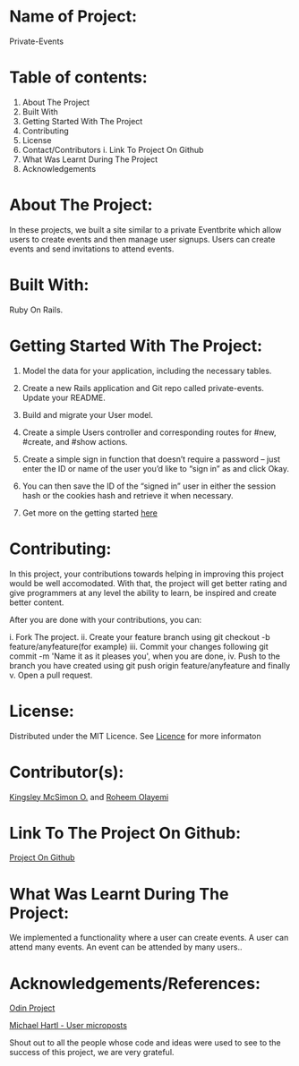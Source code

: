 # Name of Project:

Private-Events

# Table of contents:

1. About The Project
2. Built With
3. Getting Started With The Project
4. Contributing
5. License
6. Contact/Contributors
   i. Link To Project On Github
7. What Was Learnt During The Project
8. Acknowledgements

# About The Project:

In these projects, we built a site similar to a private Eventbrite which allow users to create events and then manage user signups. Users can create events and send invitations to attend events.

# Built With:

Ruby On Rails.

# Getting Started With The Project:

1.  Model the data for your application, including the necessary tables.

2.  Create a new Rails application and Git repo called private-events. Update your README.

3.  Build and migrate your User model.

4.  Create a simple Users controller and corresponding routes for #new, #create, and #show actions.

5.  Create a simple sign in function that doesn’t require a password – just enter the ID or name of the user you’d like to “sign in” as and click Okay.

6.  You can then save the ID of the “signed in” user in either the session hash or the cookies hash and retrieve it when necessary.

7.  Get more on the getting started [here](https://www.theodinproject.com/courses/ruby-on-rails/lessons/associations)

# Contributing:

In this project, your contributions towards helping in improving this project would be well accomodated. With that, the project will get better rating and give programmers at any level the ability to learn, be inspired and create better content.

After you are done with your contributions, you can:

i. Fork The project.
ii. Create your feature branch using git checkout -b feature/anyfeature(for example)
iii. Commit your changes following git commit -m 'Name it as it pleases you', when you are done,
iv. Push to the branch you have created using git push origin feature/anyfeature and finally
v. Open a pull request.

# License:

Distributed under the MIT Licence. See [Licence](https://opensource.org/licenses/MIT) for more informaton

# Contributor(s):

[Kingsley McSimon O.](https://github.com/KingsleyMcSimon) and
[Roheem Olayemi](https://github.com/Tekcoder)

# Link To The Project On Github:

[Project On Github](https://github.com/KingsleyMcSimon/Private-Events)

# What Was Learnt During The Project:

We implemented a functionality where a user can create events. A user can attend many events. An event can be attended by many users..

# Acknowledgements/References:

[Odin Project](https://www.theodinproject.com/courses/ruby-on-rails/lessons/associations)

[Michael Hartl - User microposts](https://www.learnenough.com/ruby-on-rails-4th-edition-tutorial/user_microposts)

Shout out to all the people whose code and ideas were used to see to the success of this project, we are very grateful.
